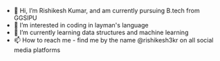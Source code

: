 - 👋 Hi, I’m Rishikesh Kumar, and am currently pursuing B.tech from GGSIPU
- 👀 I’m interested in coding in layman's language
- 🌱 I’m currently learning data structures and machine learning
- 📫 How to reach me - find me by the name @rishikesh3kr on all social media platforms

<!---
rishikesh3kr/rishikesh3kr is a ✨ special ✨ repository because its `README.md` (this file) appears on your GitHub profile.
You can click the Preview link to take a look at your changes.
--->

